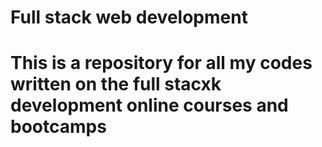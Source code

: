 # Full stack web development

<h1>This is a repository for all my codes written on the full stacxk development online courses and bootcamps</h1>

